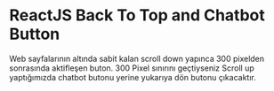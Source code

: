 # ReactJS Back To Top and Chatbot Button
Web sayfalarının altında sabit kalan scroll down yapınca 300 pixelden sonrasında aktifleşen buton. 300 Pixel sınırını geçtiyseniz Scroll up yaptığımızda chatbot butonu yerine yukarıya dön butonu çıkacaktır.

